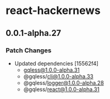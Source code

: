 # react-hackernews

## 0.0.1-alpha.27
### Patch Changes

- Updated dependencies [15562f4]
  - gqless@1.0.0-alpha.31
  - @gqless/cli@1.0.0-alpha.33
  - @gqless/logger@1.0.0-alpha.28
  - @gqless/react@1.0.0-alpha.31
